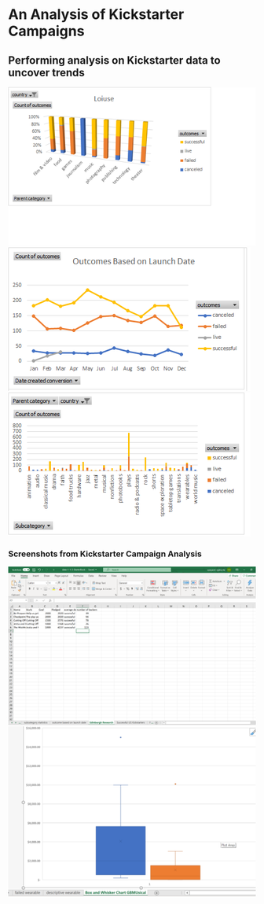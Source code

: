 # An Analysis of Kickstarter Campaigns
## Performing analysis on Kickstarter data to uncover trends
![](outcome%20based%20on%20parent%20category.png)
![](outcopme%20based%20on%20launch%20date.png)
![](subcategory%20statistics.png)
### Screenshots from Kickstarter Campaign Analysis
![](Edinburg_Research.png)
![](Box_Plot.png)

